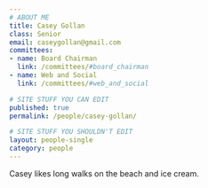 ```yaml
---
# ABOUT ME
title: Casey Gollan
class: Senior
email: caseygollan@gmail.com
committees:
- name: Board Chairman
  link: /committees/#board_chairman
- name: Web and Social
  link: /committees/#web_and_social

# SITE STUFF YOU CAN EDIT
published: true
permalink: /people/casey-gollan/

# SITE STUFF YOU SHOULDN'T EDIT
layout: people-single
category: people
---
```

Casey likes long walks on the beach and ice cream.